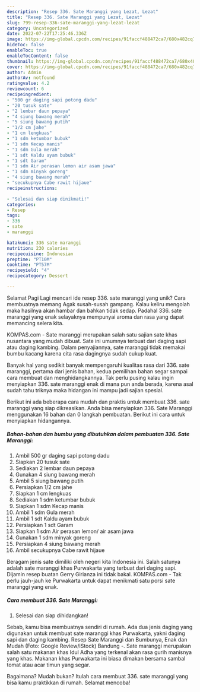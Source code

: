 ```yaml
---
description: "Resep 336. Sate Maranggi yang Lezat, Lezat"
title: "Resep 336. Sate Maranggi yang Lezat, Lezat"
slug: 799-resep-336-sate-maranggi-yang-lezat-lezat
category: Uncategorized
date: 2022-07-22T17:25:46.336Z
image: https://img-global.cpcdn.com/recipes/91faccf488472ca7/680x482cq70/336-sate-maranggi-foto-resep-utama.jpg
hideToc: false
enableToc: true
enableTocContent: false
thumbnail: https://img-global.cpcdn.com/recipes/91faccf488472ca7/680x482cq70/336-sate-maranggi-foto-resep-utama.jpg
cover: https://img-global.cpcdn.com/recipes/91faccf488472ca7/680x482cq70/336-sate-maranggi-foto-resep-utama.jpg
author: Admin
authorAv: notfound
ratingvalue: 4.2
reviewcount: 6
recipeingredient:
- "500 gr daging sapi potong dadu"
- "20 tusuk sate"
- "2 lembar daun pepaya"
- "4 siung bawang merah"
- "5 siung bawang putih"
- "1/2 cm jahe"
- "1 cm lengkuas"
- "1 sdm ketumbar bubuk"
- "1 sdm Kecap manis"
- "1 sdm Gula merah"
- "1 sdt Kaldu ayam bubuk"
- "1 sdt Garam"
- "1 sdm Air perasan lemon air asam jawa"
- "1 sdm minyak goreng"
- "4 siung bawang merah"
- "secukupnya Cabe rawit hijaue"
recipeinstructions:

- "Selesai dan siap dinikmati!"
categories:
- Resep
tags:
- 336
- sate
- maranggi

katakunci: 336 sate maranggi 
nutrition: 230 calories
recipecuisine: Indonesian
preptime: "PT10M"
cooktime: "PT57M"
recipeyield: "4"
recipecategory: Dessert

---
```



Selamat Pagi Lagi mencari ide resep 336. sate maranggi yang unik? Cara membuatnya memang Agak susah-susah gampang. Kalau keliru mengolah maka hasilnya akan hambar dan bahkan tidak sedap. Padahal 336. sate maranggi yang enak selayaknya mempunyai aroma dan rasa yang dapat memancing selera kita.


KOMPAS.com - Sate maranggi merupakan salah satu sajian sate khas nusantara yang mudah dibuat. Sate ini umumnya terbuat dari daging sapi atau daging kambing. Dalam penyajiannya, sate maranggi tidak memakai bumbu kacang karena cita rasa dagingnya sudah cukup kuat.

Banyak hal yang sedikit banyak mempengaruhi kualitas rasa dari 336. sate maranggi, pertama dari jenis bahan, kedua pemilihan bahan segar sampai cara membuat dan menghidangkannya. Tak perlu pusing kalau ingin menyiapkan 336. sate maranggi enak di mana pun anda berada, karena asal sudah tahu triknya maka hidangan ini mampu jadi sajian spesial.


Berikut ini ada beberapa cara mudah dan praktis untuk membuat 336. sate maranggi yang siap dikreasikan. Anda bisa menyiapkan 336. Sate Maranggi menggunakan 16 bahan dan 0 langkah pembuatan. Berikut ini cara untuk menyiapkan hidangannya.

<!--inarticleads1-->

##### Bahan-bahan dan bumbu yang dibutuhkan dalam pembuatan 336. Sate Maranggi:

1. Ambil 500 gr daging sapi potong dadu
1. Siapkan 20 tusuk sate
1. Sediakan 2 lembar daun pepaya
1. Gunakan 4 siung bawang merah
1. Ambil 5 siung bawang putih
1. Persiapkan 1/2 cm jahe
1. Siapkan 1 cm lengkuas
1. Sediakan 1 sdm ketumbar bubuk
1. Siapkan 1 sdm Kecap manis
1. Ambil 1 sdm Gula merah
1. Ambil 1 sdt Kaldu ayam bubuk
1. Persiapkan 1 sdt Garam
1. Siapkan 1 sdm Air perasan lemon/ air asam jawa
1. Gunakan 1 sdm minyak goreng
1. Persiapkan 4 siung bawang merah
1. Ambil secukupnya Cabe rawit hijaue


Beragam jenis sate dimiliki oleh negeri kita Indonesia ini. Salah satunya adalah sate maranggi khas Purwakarta yang terbuat dari daging sapi. Dijamin resep buatan Gerry Girianza ini tidak bakal. KOMPAS.com - Tak perlu jauh-jauh ke Purwakarta untuk dapat menikmati satu porsi sate maranggi yang enak. 

<!--inarticleads2-->

##### Cara membuat 336. Sate Maranggi:


1. Selesai dan siap dihidangkan!

Sebab, kamu bisa membuatnya sendiri di rumah. Ada dua jenis daging yang digunakan untuk membuat sate maranggi khas Purwakarta, yakni daging sapi dan daging kambing. Resep Sate Maranggi dan Bumbunya, Enak dan Mudah (Foto: Google Review/iStock) Bandung -. Sate maranggi merupakan salah satu makanan khas Idul Adha yang terkenal akan rasa gurih manisnya yang khas. Makanan khas Purwakarta ini biasa dimakan bersama sambal tomat atau acar timun yang segar. 

Bagaimana? Mudah bukan? Itulah cara membuat 336. sate maranggi yang bisa kamu praktikkan di rumah. Selamat mencoba!
